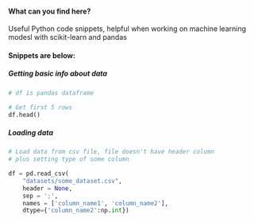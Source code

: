 #### What can you find here?
Useful Python code snippets, helpful when working on machine learning modesl with scikit-learn and pandas

#### Snippets are below:

##### Getting basic info about data

```python
# df is pandas dataframe

# Get first 5 rows
df.head() 

```

##### Loading data

```python
# Load data from csv file, file doesn't have header column
# plus setting type of some column 

df = pd.read_csv(
    "datasets/some_dataset.csv", 
    header = None, 
    sep = ';',
    names = ['column_name1', 'column_name2'],
    dtype={'column_name2':np.int})

```
